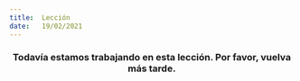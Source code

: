 ```yaml
---
title:  Lección
date:   19/02/2021
---
```


### <center>Todavía estamos trabajando en esta lección. Por favor, vuelva más tarde.</center>